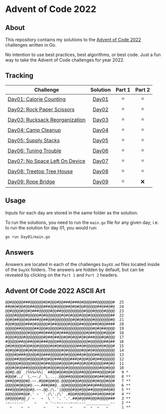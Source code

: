 # Advent of Code 2022

## About

This repository contains my solutions to the [Advent of Code 2022](https://adventofcode.com/2022) challenges written in Go.

No intention to use best practices, best algorithms, or best code. Just a fun way to take the Advent of Code challenges for year 2022.

## Tracking

| Challenge | Solution | Part 1 | Part 2 |
| --- | :-: | :-: | :-: |
| [Day01: Calorie Counting](https://adventofcode.com/2022/day/1) | [Day01](Day01/main.go) | :star: | :star: |
| [Day02: Rock Paper Scissors](https://adventofcode.com/2022/day/2) | [Day02](Day02/main.go) | :star: | :star: |
| [Day03: Rucksack Reorganization](https://adventofcode.com/2022/day/3) | [Day03](Day03/main.go) | :star: | :star: |
| [Day04: Camp Cleanup](https://adventofcode.com/2022/day/4) | [Day04](Day04/main.go) | :star: | :star: |
| [Day05: Supply Stacks](https://adventofcode.com/2022/day/5) | [Day05](Day05/main.go) | :star: | :star: |
| [Day06: Tuning Trouble](https://adventofcode.com/2022/day/6) | [Day06](Day06/main.go) | :star: | :star: |
| [Day07: No Space Left On Device](https://adventofcode.com/2022/day/7) | [Day07](Day07/main.go) | :star: | :star: |
| [Day08: Treetop Tree House](https://adventofcode.com/2022/day/8) | [Day08](Day08/main.go) | :star: | :star: |
| [Day09: Rope Bridge](https://adventofcode.com/2022/day/9) | [Day09](Day09/main.go) | :star: | :x: |

## Usage

Inputs for each day are stored in the same folder as the solution.

To run the solutions, you need to run the `main.go` file for any given day; i.e. to run the solution for day 01, you would run:

``` bash
go run Day01/main.go
```

## Answers

Answers are located in each of the challenges `DayXX.md` files located inside of the `DayXX` folders. The answers are hidden by default, but can be revealed by clicking on the `Part 1` and `Part 2` headers.

## Advent Of Code 2022 ASCII Art

``` nocode
@@#@@@@@###@@@@@@#@#@@@#@@###@###@#@@@@##@@@@@@@#  25
##@#@#@@#@@##@@@@###@@#@@@@##@#@#@@#@@@@@##@##@#@  24
@@#@@@@#@@#@###@@@@@#@@##@@@@@@@@@@#@@@#@@@@#@@@@  23
@@@@#@@@@#@@@@@#@#@@@@@@@#@#@#@@@#@@@#@@@@@@@@@##  22
@@#@##@@@#@####@@##@@#@@@@@@@@#@#@#@@@@#@@@@@@@#@  21
#@@#@@@@@###@#@@@@@#@##@@@@@#@@@@##@@@@##@#@@####  20
@@@@@##@@@@@@##@@@#@@@@@#@@@@@@@@@@@@@@#@#@##@@@@  19
@@@@@@@@@@#@@@@##@###@@#@###@@@@@@@@#@##@@@@#@@@#  18
#@@@#@@@#@@@@@@@@#@##@##@@#@#@#@@#@#@###@@@#@#@@@  17
#@@@@@##@@##@@#@###@@@@##@@@@@@@@@@@@#@@@@@@##@##  16
@#@#@@@@#@@#@@#@@@@@#@#@#@@@@@@@##@#@@@@@@#@#@@@#  15
#@#@@#@@@#@#@#@@@@@@@@@@@#@#@@@@@@#@@#@#@@@@@@@@@  14
@@@@#@###@@@@@#@@###@@@@@#@#@@@@##@#@@@@##@@@@@@@  13
@@@@##@@@@#@@@@@#@@#@@###@@@@###@#@@#@@#@##@@@@@@  12
#@@@@@#@@@@@#@@@#@##@@@@#@@@@#@##@@#@@#@@@@@##@#@  11
@@@#@#@@##@@@@@@@#@#@@@#@@@#@@@@@@@@@@@@@@#@@#@@@  10
@@#@.@@ _|%%%=%%|_ ##@@#@@#@@#@@@##@@@@###@@@@#@#   9 *
#@@@#../  \.~~./  \.....@@@##@@@@@#@@@@@#@##@#@@@   8 **
@##@@#@@@#@.~~.#@@#@@#@@.@@@@@#@@#@@@@@#@#@@@#@@#   7 **
@@@@@#@#@@#@.~~.###@##@..@@#@@@@@@@#@##@###@@@@@@   6 **
###@@@@#@@@#@.~~.@@./\.'|@@@@@#@@#@@@##@@@@@##@#@   5 **
@@@@@@##@@#.' ~  './\'./\' .#@@#@@#@@@@##@#@@##@#   4 **
@#@@@@#@@_/ ~   ~  \ ' '. '.'.##@#@@##@@@#@@@@###   3 **
-~------'    ~    ~ '--~-----~-~----___________--   2 **
  ~    ~  ~      ~     ~ ~   ~     ~  ~  ~   ~      1 **
```
